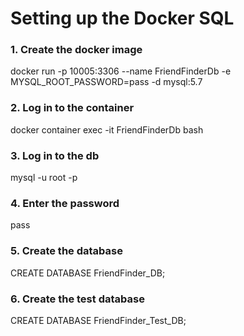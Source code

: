 # Setting up the Docker SQL

### 1. Create the docker image

docker run -p 10005:3306 --name FriendFinderDb -e MYSQL_ROOT_PASSWORD=pass -d mysql:5.7

### 2. Log in to the container

docker container exec -it FriendFinderDb bash

### 3. Log in to the db

mysql -u root -p

### 4. Enter the password

pass

### 5. Create the database

CREATE DATABASE FriendFinder_DB;

### 6. Create the test database

CREATE DATABASE FriendFinder_Test_DB;
